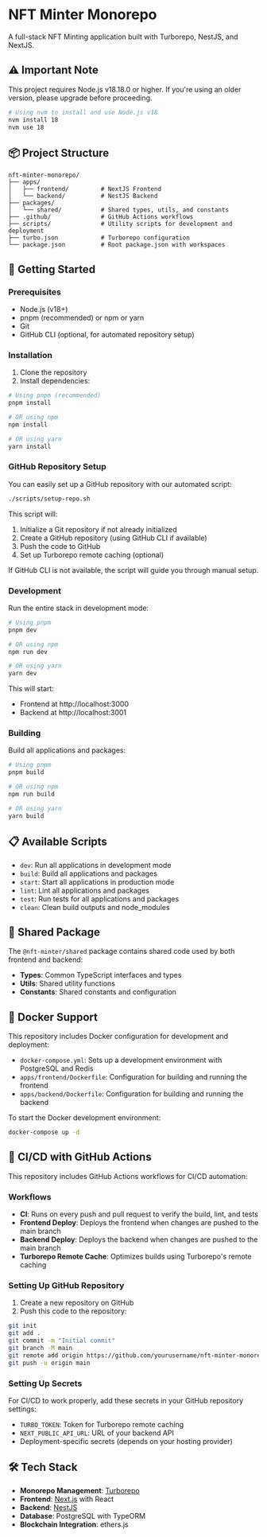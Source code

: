 # NFT Minter Monorepo

A full-stack NFT Minting application built with Turborepo, NestJS, and NextJS.

## ⚠️ Important Note

This project requires Node.js v18.18.0 or higher. If you're using an older version, please upgrade before proceeding.

```bash
# Using nvm to install and use Node.js v18
nvm install 18
nvm use 18
```

## 📦 Project Structure

```
nft-minter-monorepo/
├── apps/
│   ├── frontend/         # NextJS Frontend
│   └── backend/          # NestJS Backend
├── packages/
│   └── shared/           # Shared types, utils, and constants
├── .github/              # GitHub Actions workflows
├── scripts/              # Utility scripts for development and deployment
├── turbo.json            # Turborepo configuration
└── package.json          # Root package.json with workspaces
```

## 🚀 Getting Started

### Prerequisites

- Node.js (v18+)
- pnpm (recommended) or npm or yarn
- Git
- GitHub CLI (optional, for automated repository setup)

### Installation

1. Clone the repository
2. Install dependencies:

```bash
# Using pnpm (recommended)
pnpm install

# OR using npm
npm install

# OR using yarn
yarn install
```

### GitHub Repository Setup

You can easily set up a GitHub repository with our automated script:

```bash
./scripts/setup-repo.sh
```

This script will:
1. Initialize a Git repository if not already initialized
2. Create a GitHub repository (using GitHub CLI if available)
3. Push the code to GitHub
4. Set up Turborepo remote caching (optional)

If GitHub CLI is not available, the script will guide you through manual setup.

### Development

Run the entire stack in development mode:

```bash
# Using pnpm
pnpm dev

# OR using npm
npm run dev

# OR using yarn
yarn dev
```

This will start:
- Frontend at http://localhost:3000
- Backend at http://localhost:3001

### Building

Build all applications and packages:

```bash
# Using pnpm
pnpm build

# OR using npm
npm run build

# OR using yarn
yarn build
```

## 📋 Available Scripts

- `dev`: Run all applications in development mode
- `build`: Build all applications and packages
- `start`: Start all applications in production mode
- `lint`: Lint all applications and packages
- `test`: Run tests for all applications and packages
- `clean`: Clean build outputs and node_modules

## 🔄 Shared Package

The `@nft-minter/shared` package contains shared code used by both frontend and backend:

- **Types**: Common TypeScript interfaces and types
- **Utils**: Shared utility functions
- **Constants**: Shared constants and configuration

## 🐳 Docker Support

This repository includes Docker configuration for development and deployment:

- `docker-compose.yml`: Sets up a development environment with PostgreSQL and Redis
- `apps/frontend/Dockerfile`: Configuration for building and running the frontend
- `apps/backend/Dockerfile`: Configuration for building and running the backend

To start the Docker development environment:

```bash
docker-compose up -d
```

## 🔄 CI/CD with GitHub Actions

This repository includes GitHub Actions workflows for CI/CD automation:

### Workflows

- **CI**: Runs on every push and pull request to verify the build, lint, and tests
- **Frontend Deploy**: Deploys the frontend when changes are pushed to the main branch
- **Backend Deploy**: Deploys the backend when changes are pushed to the main branch
- **Turborepo Remote Cache**: Optimizes builds using Turborepo's remote caching

### Setting Up GitHub Repository

1. Create a new repository on GitHub
2. Push this code to the repository:

```bash
git init
git add .
git commit -m "Initial commit"
git branch -M main
git remote add origin https://github.com/yourusername/nft-minter-monorepo.git
git push -u origin main
```

### Setting Up Secrets

For CI/CD to work properly, add these secrets in your GitHub repository settings:

- `TURBO_TOKEN`: Token for Turborepo remote caching
- `NEXT_PUBLIC_API_URL`: URL of your backend API
- Deployment-specific secrets (depends on your hosting provider)

## 🛠️ Tech Stack

- **Monorepo Management**: [Turborepo](https://turbo.build/)
- **Frontend**: [Next.js](https://nextjs.org/) with React
- **Backend**: [NestJS](https://nestjs.com/)
- **Database**: PostgreSQL with TypeORM
- **Blockchain Integration**: ethers.js 